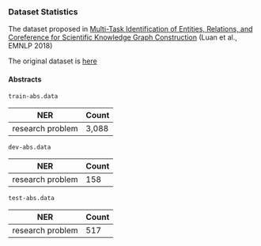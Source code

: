 ### Dataset Statistics

The dataset proposed in [Multi-Task Identification of Entities, Relations, and Coreference for Scientific Knowledge Graph Construction](https://aclanthology.org/D18-1360/) (Luan et al., EMNLP 2018)

The original dataset is [here](http://nlp.cs.washington.edu/sciIE/)

#### Abstracts

`train-abs.data`

| NER | Count |
| --- | --- |
| research problem | 3,088 |

`dev-abs.data`

| NER | Count |
| --- | --- |
| research problem | 158 |


`test-abs.data`

| NER | Count |
| --- | --- |
| research problem | 517 |

